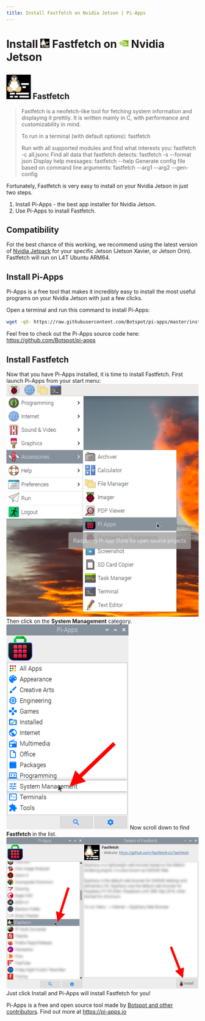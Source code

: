 ```yaml
---
title: Install Fastfetch on Nvidia Jetson | Pi-Apps
---
```

<div class="simple-install-content content">

# Install <img src="/img/app-icons/Fastfetch/icon-64.png" height=24> Fastfetch on <img src=/img/other-icons/nvidia-icon.svg height=24> Nvidia Jetson

## <img src="/img/app-icons/Fastfetch/icon-64.png"> Fastfetch
> Fastfetch is a neofetch-like tool for fetching system information and displaying it prettily.
> It is written mainly in C, with performance and customizability in mind.
> 
> To run in a terminal (with default options): fastfetch
> 
> Run with all supported modules and find what interests you: fastfetch -c all.jsonc
> Find all data that fastfetch detects: fastfetch -s <module> --format json
> Display help messages: fastfetch --help
> Generate config file based on command line arguments: fastfetch --arg1 --arg2 --gen-config

Fortunately, Fastfetch is very easy to install on your Nvidia Jetson in just two steps.
1. Install Pi-Apps - the best app installer for Nvidia Jetson.
2. Use Pi-Apps to install Fastfetch.
</div>
<div class="simple-install-content content">

## Compatibility
For the best chance of this working, we recommend using the latest version of [Nvidia Jetpack](https://developer.nvidia.com/embedded/jetpack-archive) for your specific Jetson (Jetson Xavier, or Jetson Orin).
Fastfetch will run on L4T Ubuntu ARM64.
</div>
<div class="simple-install-content content">

## Install Pi-Apps

Pi-Apps is a free tool that makes it incredibly easy to install the most useful programs on your Nvidia Jetson with just a few clicks.

Open a terminal and run this command to install Pi-Apps:
```bash
wget -qO- https://raw.githubusercontent.com/Botspot/pi-apps/master/install | bash
```
Feel free to check out the Pi-Apps source code here: https://github.com/Botspot/pi-apps
</div>
<div class="simple-install-content content">

## Install Fastfetch

Now that you have Pi-Apps installed, it is time to install Fastfetch.
First launch Pi-Apps from your start menu:
<img src="/img/start-menu.png">
Then click on the <b>System Management</b> category.
<img src="/img/category-selections/System Management.png">
Now scroll down to find <b>Fastfetch</b> in the list.
<img src="/img/app-icons/Fastfetch/app-selection.png">
Just click Install and Pi-Apps will install Fastfetch for you!
</div>
<div class="simple-install-content content">

Pi-Apps is a free and open source tool made by [Botspot and other contributors](/about/#contributors). Find out more at https://pi-apps.io
</div>
